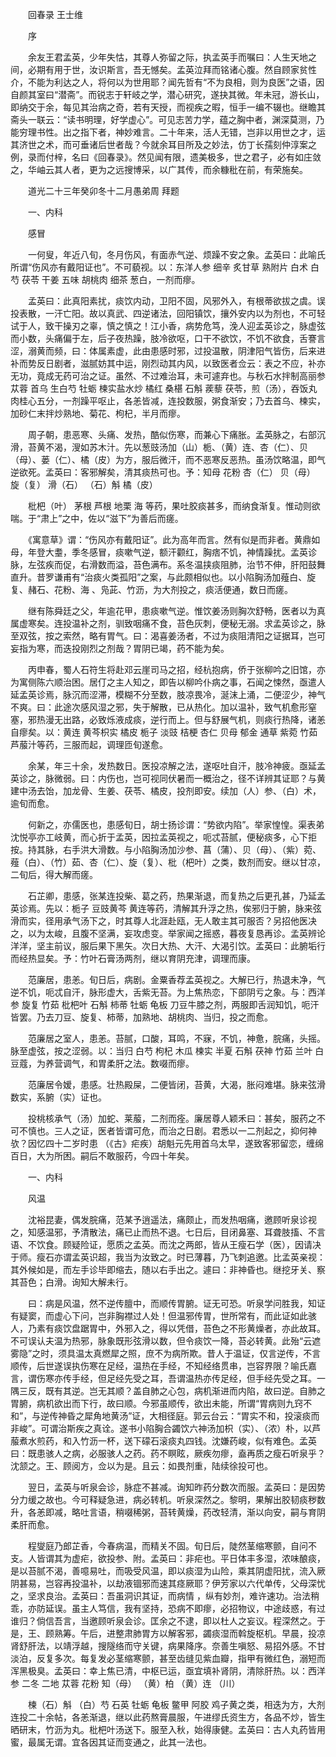 <!-- { "loadSidebar": true } -->


　　回春录 王士维

　　序

　　余友王君孟英，少年失怙，其尊人弥留之际，执孟英手而嘱曰：人生天地之间，必期有用于世，汝识斯言，吾无憾矣。孟英泣拜而铭诸心腹。然自顾家贫性介，不能为利达之人，将何以为世用耶？闻先哲有“不为良相，则为良医”之语，因自颜其室曰“潜斋”。而锐志于轩岐之学，潜心研究，遂抉其微。年未冠，游长山，即纳交于余，每见其治病之奇，若有天授，而视疾之暇，恒手一编不辍也。继瞻其斋头一联云：“读书明理，好学虚心”。可见志苦力学，蕴之胸中者，渊深莫测，乃能穷理书性。出之指下者，神妙难言。二十年来，活人无错，岂非以用世之才，运其济世之术，而可垂诸后世者哉？今就余耳目所及之妙法，仿丁长孺刻仲淳案之例，录而付梓，名曰《回春录》。然见闻有限，遗美极多，世之君子，必有如庄敛之，华岫云其人者，更为之远搜博采，以广其传，而余糠秕在前，有荣施矣。

　　道光二十三年癸卯冬十二月愚弟周 拜题

　　一、内科

　　感冒

　　一何叟，年近八旬，冬月伤风，有面赤气逆、烦躁不安之象。孟英曰：此喻氏所谓“伤风亦有戴阳证也”。不可藐视。以：东洋人参 细辛 炙甘草 熟附片 白术 白芍 茯苓 干姜 五味 胡桃肉 细茶 葱白，一剂而瘳。

　　孟英曰：此真阳素扰，痰饮内动，卫阳不固，风邪外入，有根蒂欲拔之虞。误投表散，一汗亡阳。故以真武、四逆诸法，回阳镇饮，攘外安内以为剂也，不可轻试于人，致干操刃之辜，慎之慎之！江小香，病势危笃，浼人迎孟英诊之，脉虚弦而小数，头痛偏于左，后子夜热躁，肢冷欲呕，口干不欲饮，不饥不欲食，舌謇言涩，溺黄而频，曰：体属素虚，此由患感时邪，过投温散，阴津阳气皆伤，后来进补而势反日剧者，滋腻妨其中运，刚烈动其内风，以致医者佥云：表之不应，补亦无功，竟成无药可治之证。虽然、不过难治耳，未可遽弃也。与秋石水拌制高丽参苁蓉 首乌 生白芍 牡蛎 楝实盐水炒 橘红 桑椹 石斛 蒺藜 茯苓，煎（汤），吞饭丸肉桂心五分，一剂躁平呕止，各恙皆减，连投数服，粥食渐安；乃去首乌、楝实，加砂仁末拌炒熟地、菊花、枸杞，半月而瘳。

　　周子朝，患恶寒、头痛、发热，酷似伤寒，而兼心下痛胀。孟英脉之，右部沉滑，苔黄不渴，溲如苏木汁。先以葱豉汤加（山）栀、（黄）连、杏（仁）、贝（母）、蒌（仁）、橘（皮）为方，服后微汗，而不恶寒反恶热。虽汤饮略温，即气逆欲死。孟英曰：客邪解矣，清其痰热可也。予：知母 花粉 杏（仁） 贝（母） 旋（复） 滑（石） （石）斛 橘（皮）

　　枇杷（叶） 茅根 芦根 地栗 海 等药，果吐胶痰甚多，而纳食渐复。惟动则欲喘。于“肃上”之中，佐以“滋下”为善后而瘥。

　　《寓意草》谓：“伤风亦有戴阳证”。此为高年而言。然有似是而非者。黄鼎如母，年登大耋，季冬感冒，痰嗽气逆，额汗颧红，胸痞不饥，神情躁扰。孟英诊脉，左弦疾而促，右滑数而溢，苔色满布。系冬温挟痰阻肺，治节不伸，肝阳鼓舞直升。昔罗谦甫有“治痰火类孤阳”之案，与此颇相似也。以小陷胸汤加薤白、旋复、赭石、花粉、海 、凫茈、竹沥，为大剂投之，痰活便通，数日而瘥。

　　继有陈舜廷之父，年逾花甲，患痰嗽气逆。惟饮姜汤则胸次舒畅，医者以为真属虚寒矣。连投温补之剂，驯致咽痛不食，苔色灰刺，便秘无溺。求孟英诊之，脉至双弦，按之索然，略有胃气。曰：渴喜姜汤者，不过为痰阻清阳之证据耳，岂可妄指为寒，而迭投刚烈之剂哉？胃阴已竭，药不能为矣。

　　丙申春，蜀人石符生将赴邓云崖司马之招，经杭抱病，侨于张柳吟之旧馆，亦为寓侧陈六顺治困。居仃之主人知之，即告以柳吟仆病之事，石闻之悚然，亟遣人延孟英诊焉，脉沉而涩滞，模糊不分至数，肢凉畏冷，涎沫上涌，二便涩少，神气不爽。曰：此途次感风湿之邪，失于解散，已从热化。加以温补，致气机愈形窒塞，邪热漫无出路，必致烁液成痰，逆行而上。但与舒展气机，则痰行热降，诸恙自瘳矣。以：黄连 黄芩枳实 橘皮 栀子 淡豉 桔梗 杏仁 贝母 郁金 通草 紫菀 竹茹 芦菔汁等药，三服而起，调理匝旬遂愈。

　　余某，年三十余，发热数日。医投凉解之法，遂呕吐自汗，肢冷神疲。亟延孟英诊之，脉微弱。曰：内伤也，岂可视同伏暑而一概治之，径不详辨其证耶？与黄 建中汤去饴，加龙骨、生姜、茯苓、橘皮，投剂即安。续加（人）参、（白）术，逾旬而愈。

　　何新之，亦儒医也，患感旬日，胡士扬诊谓：“势欲内陷”。举家惶惶。渠表弟沈悦亭亦工岐黄，而心折于孟英，因拉孟英视之，呃忒苔腻，便秘痰多，心下拒按。持其脉，右手洪大滑数。与小陷胸汤加沙参、菖（蒲）、贝（母）、（紫）菀、薤（白）、（竹）茹、杏（仁）、旋（复）、枇（杷叶）之类，数剂而安。继以甘凉，二旬后，得大解而瘥。

　　石芷卿，患感，张某连投柴、葛之药，热果渐退，而复热之后更孔甚，乃延孟英诊焉。先以：栀子 豆豉黄芩 黄连等药，清解其升浮之热，俟邪归于腑，脉来弦滑而实，径用承气汤下之，时其尊人北涯赴瓯，无人敢主其可服否？另招他医决之，以为太峻，且腹不坚满，妄攻虑变。举家闻之摇惑，暮夜复恳再诊。孟英辨论洋洋，坚主前议，服后果下黑矢。次日大热、大汗、大渴引饮。孟英曰：此腑垢行而经热显矣。予：竹叶石膏汤两剂，继以育阴充津，调理而康。

　　范廉居，患恙。旬日后，病剧。金粟香荐孟英视之。大解已行，热退未净，气逆不饥，呃忒自汗，脉形虚大，舌紫无苔。为上焦热恋，下部阴亏之象。与：西洋参 旋复 竹茹 枇杷叶 石斛 柿蒂 牡蛎 龟板 刀豆牛膝之剂，两服即舌润知饥，呃汗皆罢。乃去刀豆、旋复、柿蒂，加熟地、胡桃肉、当归，投之而愈。

　　范廉居之室人，患恙。苔腻，口酸，耳鸣，不寐，不饥，神惫，脘痛，头摇。脉至虚弦，按之涩弱。以：当归 白芍 枸杞 木瓜 楝实 半夏 石斛 茯神 竹茹 兰叶 白豆蔻，为养营调气，和胃柔肝之法。数啜而瘳。

　　范廉居令嫒，患感。壮热殿屎，二便皆闭，苔黄，大渴，胀闷难堪。脉来弦滑数实，系腑（实）证也。

　　投桃核承气（汤）加蛇、莱菔，二剂而痊。廉居尊人颖禾曰：甚矣，服药之不可不慎也。三人之证，医者皆谓可危，而治之日剧。君悉以一二剂起之，抑何神欤？因忆四十二岁时患 （《古》疟疾）胡魁元先用首乌太早，遂致客邪留恋，缠绵百日，大为所困。嗣后不敢服药，今四十年矣。

　　一、内科

　　风温

　　沈裕昆妻，偶发脘痛，范某予逍遥法，痛颇止，而发热咽痛，邀顾听泉诊视之，知感温邪，予清散法，痛已止而热不退。七日后，目闭鼻塞、耳聋肢搐、不言语、不饮食。顾疑险证，愿质之孟英。而沈之两郎，皆从王瘦石学（医），因请决于师。瘦石亦谓孟英识超，我当为汝致之。时已薄暮，乃飞刺追邀。比孟英亲视：其外候如是，而左手诊毕即缩去，随以右手出之。遽曰：非神昏也。继挖牙关、察其苔色；白滑。询知大解未行。

　　曰：病是风温，然不逆传膻中，而顺传胃腑。证无可恐。听泉学问胜我，知证有疑窦，而虚心下问，岂非胸襟过人处！但温邪传胃，世所常有，而此证如此骇人，乃素有痰饮盘踞胃中，外邪入之，得以凭借，苔色之不形黄燥者，亦此故耳。不可误认夫温为热邪，脉象既形弦滑以数，但令痰饮一降，苔必转黄。此殆“云遮雾隐”之时，须具温太真燃犀之照，庶不为病所欺。昔人于温证，仅言逆传，不言顺传，后世遂误执伤寒在足经，温热在手经，不知经络贯串，岂容界限？喻氏嘉言，谓伤寒亦传手经，但足经先受之耳，吾谓温热亦传足经，但手经先受之耳。一隅三反，既有其逆。岂无其顺？盖自肺之心包，病机渐进而内陷，故曰逆。自肺之胃腑，病机欲出而下行，故曰顺。今邪虽顺传，欲出未能，所谓“胃病则九窍不和”，与逆传神昏之犀角地黄汤”证，大相径庭。郭云台云：“胃实不和，投滚痰而非峻”。可谓治斯疾之真诠。遂书小陷胸合蠲饮六神汤加枳（实）、（浓）朴，以芦菔煮水煎药，和入竹沥一杯，送下礞石滚痰丸四钱。沈嫌药峻，似有难色。孟英曰：既患骇人之病，必服骇人之药。药不瞑眩，厥疾勿瘳，盍再质之瘦石听泉乎？沈颔之。王、顾阅方，佥以为是。且云：如畏剂重，陆续徐投可也。

　　翌日，孟英与听泉会诊，脉症不甚减。询知昨药分数次而服。孟英曰：是因势分力缓之故也。今可释疑急进，病必转机。听泉深然之。黎明，果解出胶韧痰秽数升，各恙即减，略吐言语，稍啜稀粥，苔转黄燥，药改轻清，渐以向安，嗣与育阴柔肝而愈。

　　程燮庭乃郎芷香，今春病温，而精关不固。旬日后，陡然茎缩寒颤，自问不支。人皆谓其为虚疟，欲投参、附。孟英曰：非疟也。平日体丰多湿，浓味酿痰，是以苔腻不渴，善噫易吐，而吸受风温，即以痰湿为山险，乘其阴虚阳扰，流入厥阴甚易，岂容再投温补，以劫液锢邪而速其痉厥耶？伊芳家以六代单传，父母深忧之，坚求良治。孟英曰：吾虽洞识其证，而病情 ，纵有妙剂，难许速功。治法稍乖，亦防延误。虽主人笃信，我有坚持，恐病不即瘳，必招物议，中途歧惑，有过谁归？倘信吾言，当邀顾听泉会诊。匡余之不逮，即以杜人之妄议。程深然之。于是，王、顾熟筹。午后，进整肃肺胃方以解客邪，蠲痰湿而斡旋枢机。早晨，投凉肾舒肝法，以靖浮越，搜隧络而守关键，病果降序。奈善生嗔怒、易招外感。不甘淡泊，反复多次。每复发必茎缩寒颤，甚至齿缝见紫血瓣，指甲有微红色，溺短而浑黑极臭。孟英曰：幸上焦已清，中枢已运，亟宜填补肾阴，清除肝热。以：西洋参 二冬 二地 苁蓉 花粉 知（母） （黄）柏 （黄）连 （川）

　　楝（石）斛 （白）芍 石英 牡蛎 龟板 鳖甲 阿胶 鸡子黄之类，相迭为方，大剂连投二十余帖，各恙渐退，继以此药熬膏晨服，午进缪氏资生方，各品不炒，皆生晒研末，竹沥为丸。枇杷叶汤送下。服至入秋，始得康健。孟英曰：古人丸药皆用蜜，最属无谓。宜各因其证而变通之，此其一法也。

